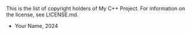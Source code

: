 This is the list of copyright holders of My C++ Project.
For information on the license, see LICENSE.md.

* Your Name, 2024
